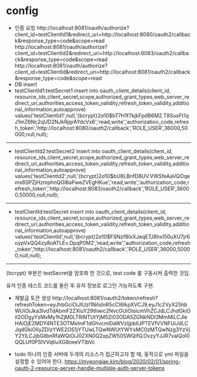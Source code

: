 # config

- 인증 요청
http://localhost:8081/oauth/authorize?client_id=testClientId1&redirect_uri=http://localhost:8080/oauth2/callback&response_type=code&scope=read
http://localhost:8081/oauth/authorize?client_id=testClientId2&redirect_uri=http://localhost:8083/oauth2/callback&response_type=code&scope=read
http://localhost:8081/oauth/authorize?client_id=testClientId&redirect_uri=http://localhost:8081/oauth2/callback&response_type=code&scope=read
- DB insert
- testClientId1:testSecret1
insert into oauth_client_details(client_id, resource_ids,client_secret,scope,authorized_grant_types,web_server_redirect_uri,authorities,access_token_validity,refresh_token_validity,additional_information,autoapprove)
values('testClientId1',null,'{bcrypt}$2a$10$bT7H1f7kjkFpdB6M2.T8SuxFt1qJ1mZ6Nc2qUD2NJkRjqrAYdcVx6','read,write','authorization_code,refresh_token','http://localhost:8080/oauth2/callback','ROLE_USER',36000,50000,null,null);
---
- testClientId2:testSecret2
insert into oauth_client_details(client_id, resource_ids,client_secret,scope,authorized_grant_types,web_server_redirect_uri,authorities,access_token_validity,refresh_token_validity,additional_information,autoapprove)
values('testClientId2',null,'{bcrypt}$2a$10$bU8LBnfD8UV.VWSfeAaVQOqems6SPZjHzmphnQGl8aPweZVEgHKue','read,write','authorization_code,refresh_token','http://localhost:8083/oauth2/callback','ROLE_USER',36000,50000,null,null);
---
- testClientId:testSecret
insert into oauth_client_details(client_id, resource_ids,client_secret,scope,authorized_grant_types,web_server_redirect_uri,authorities,access_token_validity,refresh_token_validity,additional_information,autoapprove)
values('testClientId',null,'{bcrypt}$2a$10$FSNzf8IxXJeqE7J8hxI50uXU7jr6oypVxQQ4zy8oATLEv.DpqP0M2','read,write','authorization_code,refresh_token','http://localhost:8081/oauth2/callback','ROLE_USER',36000,50000,null,null);
---
{bcrypt} 부분은 testSecret을 암호화 한 것으로, test code 를 구동시켜 출력한 것임.


유저 인증 테스트 코드를 돌린 후 유저 정보로 로그인 가능하도록 구현.

- 재발급 토큰 생성
http://localhost:8081/oauth2/token/refresh?refreshToken=eyJhbGciOiJIUzI1NiIsInR5cCI6IkpXVCJ9.eyJ1c2VyX25hbWUiOiJka3lvdTdAbmF2ZXIuY29tIiwic2NvcGUiOlsicmVhZCJdLCJhdGkiOiI2ODgyYzMxMy1hZjM0LTRiNTUtYjM5Zi03ODA5ZGNkNDI3MmMiLCJleHAiOjE2MDY4NTE3OTMsImF1dGhvcml0aWVzIjpbIlJPTEVfVVNFUiJdLCJqdGkiOiIyZDIzYWE2OS1jYTUwLTQwNWUtYWYxMC0zMTQwNzg3YzVjY2YiLCJjbGllbnRfaWQiOiJ0ZXN0Q2xpZW50SWQifQ.OvzyYJJR7vaiQoI0QQLUf0PSIVVqtluXG8oeeVTIbVc


- todo
하나의 인증 서버에 두개의 리소스가 접근하고자 할 때, 동적으로 yml 파일을 설정할 수 있어야 한다.
https://myeongjae.kim/blog/2020/02/01/spring-oauth-2-resource-server-handle-multiple-auth-server-tokens